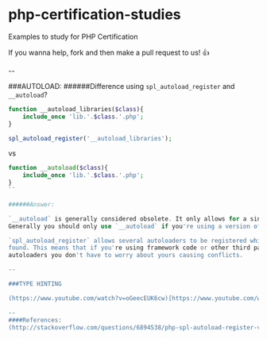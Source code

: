 php-certification-studies
=========================

Examples to study for PHP Certification

If you wanna help, fork and then make a pull request to us!
:thumbsup:

--

###AUTOLOAD:
######Difference using `spl_autoload_register` and `__autoload`?

```php
function __autoload_libraries($class){
    include_once 'lib.'.$class.'.php';
}

spl_autoload_register('__autoload_libraries');
```

vs

```php
function __autoload($class){
    include_once 'lib.'.$class.'.php';
}
``

######Answer:

`__autoload` is generally considered obsolete. It only allows for a single autoloader.
Generally you should only use `__autoload` if you're using a version of PHP without support for `spl_autload_register`.

`spl_autoload_register` allows several autoloaders to be registered which will be run through in turn until a match is
found. This means that if you're using framework code or other third party libraries that implement their own
autoloaders you don't have to worry about yours causing conflicts.

--

###TYPE HINTING

(https://www.youtube.com/watch?v=oGeecEUK6cw)[https://www.youtube.com/watch?v=oGeecEUK6cw]

--
####References:
(http://stackoverflow.com/questions/6894538/php-spl-autoload-register-vs-autoload)[http://stackoverflow.com/questions/6894538/php-spl-autoload-register-vs-autoload]